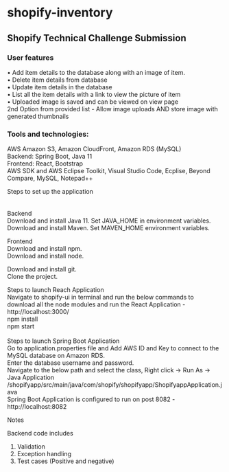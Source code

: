 # shopify-inventory
## Shopify Technical Challenge Submission

### User features <br />
•	Add item details to the database along with an image of item.<br />
•	Delete item details from database <br />
•	Update item details in the database<br />
•	List all the item details with a link to view the picture of item<br />
•	Uploaded image is saved and can be viewed on view page  <br />
2nd Option from provided list - Allow image uploads AND store image with generated thumbnails


### Tools and technologies:
AWS  Amazon S3, Amazon CloudFront,  Amazon RDS (MySQL) <br />
Backend: Spring Boot, Java 11<br />
Frontend: React, Bootstrap<br />
AWS SDK and AWS Eclipse Toolkit, Visual Studio Code, Ecplise, Beyond Compare, MySQL, Notepad++<br />

Steps to set up the application <br /><br />
<br />
Backend <br />
Download and install Java 11. Set JAVA_HOME in environment variables.<br />
Download and install Maven. Set MAVEN_HOME environment variables.<br />

Frontend<br />
Download and install npm.<br />
Download and install node.<br />

Download and install git.<br />
Clone the project.<br />

Steps to launch Reach Application<br />
Navigate to shopify-ui in terminal and run the below commands to download all the node modules and run the React Application - http://localhost:3000/<br />
npm install<br />
npm start<br />
<br />
Steps to launch Spring Boot Application<br />
Go to application.properties file and Add AWS ID and Key to connect to the MySQL database on Amazon RDS. <br />
Enter the database username and password. <br />
Navigate to the below path and select the class, Right click -> Run As -> Java Application<br />
/shopifyapp/src/main/java/com/shopify/shopifyapp/ShopifyappApplication.java<br />
Spring Boot Application is configured to run on post 8082 - http://localhost:8082<br />

Notes<br />

Backend code includes <br />
1) Validation<br />
2) Exception handling<br />
3) Test cases (Positive and negative)<br />



